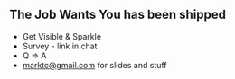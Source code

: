 ## The Job Wants You has been shipped

- Get Visible & Sparkle
- Survey - link in chat
- Q => A
- marktc@gmail.com for slides and stuff

